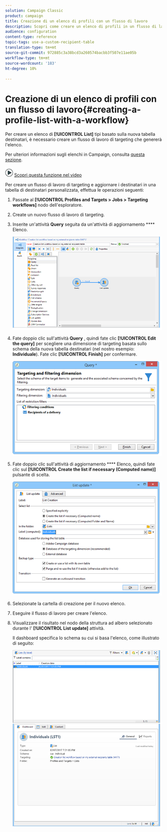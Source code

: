 ```yaml
---
solution: Campaign Classic
product: campaign
title: Creazione di un elenco di profili con un flusso di lavoro
description: Scopri come creare un elenco di profili in un flusso di lavoro
audience: configuration
content-type: reference
topic-tags: use-a-custom-recipient-table
translation-type: tm+mt
source-git-commit: 972885c3a38bcd3a260574bacbb3f507e11ae05b
workflow-type: tm+mt
source-wordcount: '183'
ht-degree: 10%

---
```



# Creazione di un elenco di profili con un flusso di lavoro{#creating-a-profile-list-with-a-workflow}

Per creare un elenco di **[!UICONTROL List]** tipi basato sulla nuova tabella destinatari, è necessario creare un flusso di lavoro di targeting che genererà l&#39;elenco.

Per ulteriori informazioni sugli elenchi in Campaign, consulta [questa sezione](../../platform/using/creating-and-managing-lists.md#about-lists-in-adobe-campaign).

![](assets/do-not-localize/how-to-video.png) [Scopri questa funzione nel video](../../platform/using/creating-and-managing-lists.md#create-list-in-a-wf-video)

Per creare un flusso di lavoro di targeting e aggiornare i destinatari in una tabella di destinatari personalizzata, effettua le operazioni seguenti:

1. Passate al **[!UICONTROL Profiles and Targets > Jobs > Targeting workflows]** nodo dell&#39;esploratore.
1. Create un nuovo flusso di lavoro di targeting.
1. Inserite un&#39;attività **Query** seguita da un&#39;attività di aggiornamento **** Elenco.

   ![](assets/mapping_create_list_workflow01.png)

1. Fate doppio clic sull&#39;attività **Query** , quindi fate clic **[!UICONTROL Edit the query]** per scegliere una dimensione di targeting basata sullo schema della nuova tabella destinatari (nel nostro esempio: **Individuale**). Fate clic **[!UICONTROL Finish]** per confermare.

   ![](assets/mapping_create_list_workflow03.png)

1. Fate doppio clic sull&#39;attività di aggiornamento **** Elenco, quindi fate clic sul **[!UICONTROL Create the list if necessary (Computed name)]** pulsante di scelta.

   ![](assets/mapping_create_list_workflow02.png)

1. Selezionate la cartella di creazione per il nuovo elenco.
1. Eseguire il flusso di lavoro per creare l&#39;elenco.
1. Visualizzare il risultato nel nodo della struttura ad albero selezionato durante l&#39; **[!UICONTROL List update]** attività.

   Il dashboard specifica lo schema su cui si basa l&#39;elenco, come illustrato di seguito:

   ![](assets/mapping_list_view.png)


